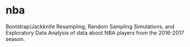 # nba
Bootstrap/Jackknife Resampling, Random Sampling Simulations, and Exploratory Data Analysis of data about NBA players from the 2016-2017 season.
